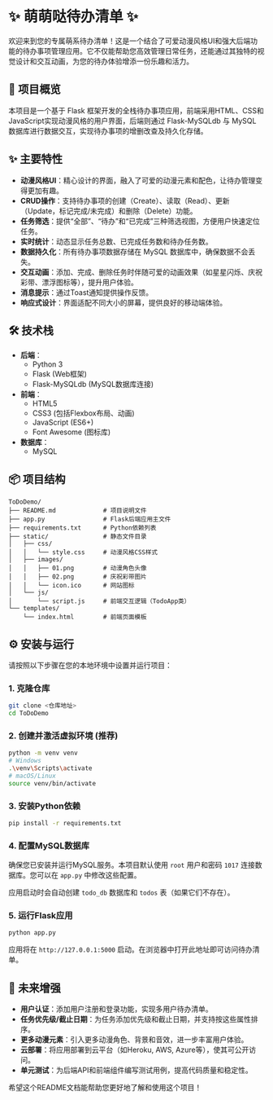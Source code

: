 # ✨ 萌萌哒待办清单 ✨

欢迎来到您的专属萌系待办清单！这是一个结合了可爱动漫风格UI和强大后端功能的待办事项管理应用。它不仅能帮助您高效管理日常任务，还能通过其独特的视觉设计和交互动画，为您的待办体验增添一份乐趣和活力。

## 🚀 项目概览

本项目是一个基于 Flask 框架开发的全栈待办事项应用，前端采用HTML、CSS和JavaScript实现动漫风格的用户界面，后端则通过 Flask-MySQLdb 与 MySQL 数据库进行数据交互，实现待办事项的增删改查及持久化存储。

## ✨ 主要特性

- **动漫风格UI**：精心设计的界面，融入了可爱的动漫元素和配色，让待办管理变得更加有趣。
- **CRUD操作**：支持待办事项的创建（Create）、读取（Read）、更新（Update，标记完成/未完成）和删除（Delete）功能。
- **任务筛选**：提供“全部”、“待办”和“已完成”三种筛选视图，方便用户快速定位任务。
- **实时统计**：动态显示任务总数、已完成任务数和待办任务数。
- **数据持久化**：所有待办事项数据存储在 MySQL 数据库中，确保数据不会丢失。
- **交互动画**：添加、完成、删除任务时伴随可爱的动画效果（如星星闪烁、庆祝彩带、漂浮图标等），提升用户体验。
- **消息提示**：通过Toast通知提供操作反馈。
- **响应式设计**：界面适配不同大小的屏幕，提供良好的移动端体验。

## 🛠️ 技术栈

- **后端**：
    - Python 3
    - Flask (Web框架)
    - Flask-MySQLdb (MySQL数据库连接)
- **前端**：
    - HTML5
    - CSS3 (包括Flexbox布局、动画)
    - JavaScript (ES6+)
    - Font Awesome (图标库)
- **数据库**：
    - MySQL

## 📦 项目结构

```
ToDoDemo/
├── README.md             # 项目说明文件
├── app.py                # Flask后端应用主文件
├── requirements.txt      # Python依赖列表
├── static/               # 静态文件目录
│   ├── css/
│   │   └── style.css     # 动漫风格CSS样式
│   ├── images/
│   │   ├── 01.png        # 动漫角色头像
│   │   ├── 02.png        # 庆祝彩带图片
│   │   └── icon.ico      # 网站图标
│   └── js/
│       └── script.js     # 前端交互逻辑（TodoApp类）
└── templates/
    └── index.html        # 前端页面模板
```

## ⚙️ 安装与运行

请按照以下步骤在您的本地环境中设置并运行项目：

### 1. 克隆仓库

```bash
git clone <仓库地址>
cd ToDoDemo
```

### 2. 创建并激活虚拟环境 (推荐)

```bash
python -m venv venv
# Windows
.\venv\Scripts\activate
# macOS/Linux
source venv/bin/activate
```

### 3. 安装Python依赖

```bash
pip install -r requirements.txt
```

### 4. 配置MySQL数据库

确保您已安装并运行MySQL服务。本项目默认使用 `root` 用户和密码 `1017` 连接数据库。您可以在 `app.py` 中修改这些配置。

应用启动时会自动创建 `todo_db` 数据库和 `todos` 表（如果它们不存在）。

### 5. 运行Flask应用

```bash
python app.py
```

应用将在 `http://127.0.0.1:5000` 启动。在浏览器中打开此地址即可访问待办清单。

## 🔮 未来增强

- **用户认证**：添加用户注册和登录功能，实现多用户待办清单。
- **任务优先级/截止日期**：为任务添加优先级和截止日期，并支持按这些属性排序。
- **更多动漫元素**：引入更多动漫角色、背景和音效，进一步丰富用户体验。
- **云部署**：将应用部署到云平台（如Heroku, AWS, Azure等），使其可公开访问。
- **单元测试**：为后端API和前端组件编写测试用例，提高代码质量和稳定性。

希望这个README文档能帮助您更好地了解和使用这个项目！